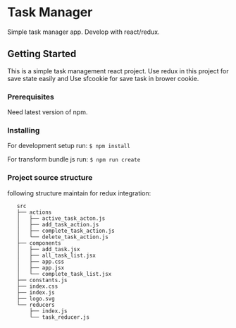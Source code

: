 # Task Manager

Simple task manager app. Develop with react/redux.

## Getting Started

This is a simple task management react project.
Use redux in this project for save state easily and Use sfcookie for save task in brower cookie.

### Prerequisites

Need latest version of npm.

### Installing

For development setup run:
    ```
        $ npm install
    ```

For transform bundle js run:
    ```
        $ npm run create
    ```

### Project source structure
 following structure maintain for redux integration:
 ```
    src
    ├── actions
    │   ├── active_task_acton.js
    │   ├── add_task_action.js
    │   ├── complete_task_action.js
    │   └── delete_task_action.js
    ├── components
    │   ├── add_task.jsx
    │   ├── all_task_list.jsx
    │   ├── app.css
    │   ├── app.jsx
    │   └── complete_task_list.jsx
    ├── constants.js
    ├── index.css
    ├── index.js
    ├── logo.svg
    └── reducers
        ├── index.js
        └── task_reducer.js

 ```